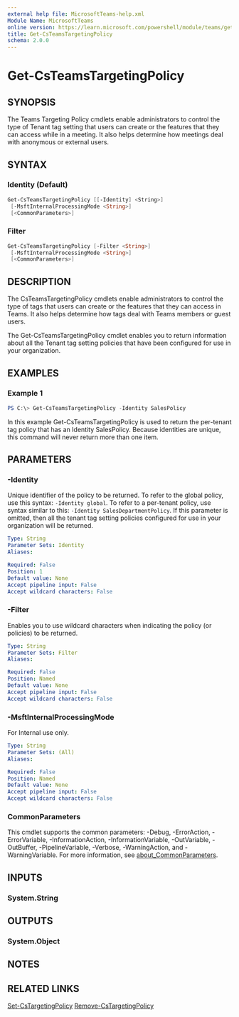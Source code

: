 ```yaml
---
external help file: MicrosoftTeams-help.xml
Module Name: MicrosoftTeams
online version: https://learn.microsoft.com/powershell/module/teams/get-csteamstargetingpolicy
title: Get-CsTeamsTargetingPolicy
schema: 2.0.0
---
```


# Get-CsTeamsTargetingPolicy

## SYNOPSIS

The Teams Targeting Policy cmdlets enable administrators to control the type of Tenant tag setting that users can create or the features that they can access while in a meeting. It also helps determine how meetings deal with anonymous or external users.

## SYNTAX

### Identity (Default)

```powershell
Get-CsTeamsTargetingPolicy [[-Identity] <String>]
 [-MsftInternalProcessingMode <String>]
 [<CommonParameters>]
```

### Filter

```powershell
Get-CsTeamsTargetingPolicy [-Filter <String>]
 [-MsftInternalProcessingMode <String>]
 [<CommonParameters>]
```

## DESCRIPTION

The CsTeamsTargetingPolicy cmdlets enable administrators to control the type of tags that users can create or the features that they can access in Teams. It also helps determine how tags deal with Teams members or guest users.

The Get-CsTeamsTargetingPolicy cmdlet enables you to return information about all the Tenant tag setting policies that have been configured for use in your organization.

## EXAMPLES

### Example 1

```powershell
PS C:\> Get-CsTeamsTargetingPolicy -Identity SalesPolicy
```

In this example Get-CsTeamsTargetingPolicy is used to return the per-tenant tag policy that has an Identity SalesPolicy. Because identities are unique, this command will never return more than one item.

## PARAMETERS

### -Identity

Unique identifier of the policy to be returned. To refer to the global policy, use this syntax: `-Identity global`. To refer to a per-tenant policy, use syntax similar to this: `-Identity SalesDepartmentPolicy`. If this parameter is omitted, then all the tenant tag setting policies configured for use in your organization will be returned.

```yaml
Type: String
Parameter Sets: Identity
Aliases:

Required: False
Position: 1
Default value: None
Accept pipeline input: False
Accept wildcard characters: False
```

### -Filter

Enables you to use wildcard characters when indicating the policy (or policies) to be returned.

```yaml
Type: String
Parameter Sets: Filter
Aliases:

Required: False
Position: Named
Default value: None
Accept pipeline input: False
Accept wildcard characters: False
```

### -MsftInternalProcessingMode

For Internal use only.

```yaml
Type: String
Parameter Sets: (All)
Aliases:

Required: False
Position: Named
Default value: None
Accept pipeline input: False
Accept wildcard characters: False
```

### CommonParameters

This cmdlet supports the common parameters: -Debug, -ErrorAction, -ErrorVariable, -InformationAction, -InformationVariable, -OutVariable, -OutBuffer, -PipelineVariable, -Verbose, -WarningAction, and -WarningVariable. For more information, see [about_CommonParameters](http://go.microsoft.com/fwlink/?LinkID=113216).

## INPUTS

### System.String

## OUTPUTS

### System.Object

## NOTES

## RELATED LINKS
[Set-CsTargetingPolicy](https://learn.microsoft.com/powershell/module/teams/set-csteamstargetingpolicy)
[Remove-CsTargetingPolicy](https://learn.microsoft.com/powershell/module/teams/remove-csteamstargetingpolicy)
